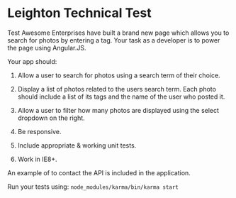 # Leighton Technical Test

Test
Awesome Enterprises have built a brand new page which allows you to search for photos by entering a tag. Your task as a developer is to power the page using Angular.JS.

Your app should:

1. Allow a user to search for photos using a search term of their choice.

2. Display a list of photos related to the users search term. Each photo should include a list of its tags and the name of the user who posted it.

3. Allow a user to filter how many photos are displayed using the select dropdown on the right.

4. Be responsive.

5. Include appropriate & working unit tests.

6. Work in IE8+.

An example of to contact the API is included in the application.

Run your tests using:
``node_modules/karma/bin/karma start``
